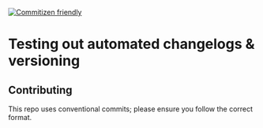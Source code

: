 [![Commitizen friendly](https://img.shields.io/badge/commitizen-friendly-brightgreen.svg)](http://commitizen.github.io/cz-cli/)

# Testing out automated changelogs & versioning

## Contributing
This repo uses conventional commits; please ensure you follow the correct format.